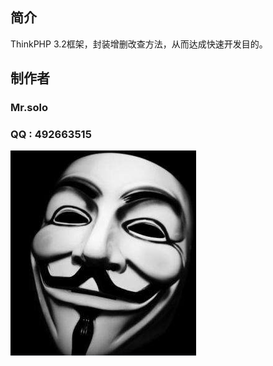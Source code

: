 ﻿## 简介

ThinkPHP 3.2框架，封装增删改查方法，从而达成快速开发目的。

## 制作者

### Mr.solo
### QQ : 492663515
![Alt text](/head.png)
